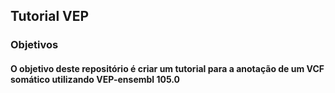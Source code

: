 ## **Tutorial VEP**

### **Objetivos**
#### O objetivo deste repositório é criar um tutorial para a anotação de um VCF somático utilizando VEP-ensembl 105.0
